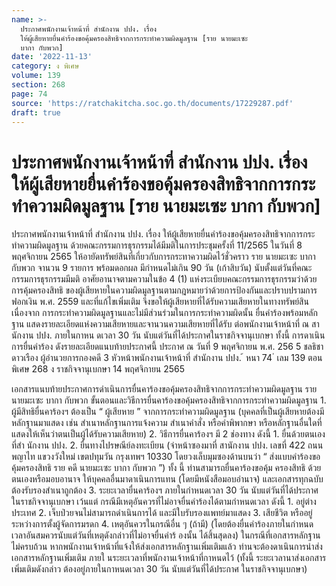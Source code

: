 ```yaml
---
name: >-
  ประกาศพนักงานเจ้าหน้าที่ สำนักงาน ปปง. เรื่อง
  ให้ผู้เสียหายยื่นคำร้องขอคุ้มครองสิทธิจากการกระทำความผิดมูลฐาน [ราย นายมะเซะ
  บากา กับพวก]
date: '2022-11-13'
category: ง พิเศษ
volume: 139
section: 268
page: 74
source: 'https://ratchakitcha.soc.go.th/documents/17229287.pdf'
draft: true
---
```


# ประกาศพนักงานเจ้าหน้าที่ สำนักงาน ปปง. เรื่อง ให้ผู้เสียหายยื่นคำร้องขอคุ้มครองสิทธิจากการกระทำความผิดมูลฐาน [ราย นายมะเซะ บากา กับพวก]

ประกาศพนักงานเจ้าหน้าที่ สำนักงาน ปปง. เรื่อง ให้ผู้เสียหายยื่นคำร้องขอคุ้มครองสิทธิจากการกระทำความผิดมูลฐาน ด้วยคณะกรรมการธุรกรรมได้มีมติในการประชุมครั้งที่ 11/2565 ในวันที่ 8 พฤศจิกายน 2565 ให้อายัดทรัพย์สินที่เกี่ยวกับการกระทาความผิดไว้ชั่วคราว ราย นายมะเซะ บากา กับพวก จานวน 9 รายการ พร้อมดอกผล มีกำหนดไม่เกิน 90 วัน (เก้าสิบวัน) นับตั้งแต่วันที่คณะกรรมการธุรกรรมมีมติ อาศัยอานาจตามความในข้อ 4 (1) แห่งระเบียบคณะกรรมการธุรกรรมว่าด้วยการคุ้มครองสิทธิ ของผู้เสียหายในความผิดมูลฐานตามกฎหมายว่าด้วยการป้องกันและปราบปรามการฟอกเงิน พ.ศ. 2559 และที่แก้ไขเพิ่มเติม จึงขอให้ผู้เสียหายที่ได้รับความเสียหายในทางทรัพย์สินเนื่องจาก การกระทำความผิดมูลฐานและไม่มีส่วนร่วมในการกระทำความผิดนั้น ยื่นคำร้องพร้อมหลักฐาน แสดงรายละเอียดแห่งความเสียหายและจานวนความเสียหายที่ได้รับ ต่อพนักงานเจ้าหน้าที่ ณ สานักงาน ปปง. ภายในกาหน ดเวลา 30 วัน นับแต่วันที่ได้ประกาศในราชกิจจานุเบกษา ทั้งนี้ การดาเนินการยื่นคำร้อง ดังรายละเอียดแนบท้ายประกาศนี้ ประกาศ ณ วันที่ 9 พฤศจิกายน พ.ศ. 256 5 ชลธิชา ดาวเรือง ผู้อำนวยการกองคดี 3 หัวหน้าพนักงานเจ้าหน้าที่ สำนักงาน ปปง. ้ หนา 74 ่ เลม 139 ตอนพิเศษ 268 ง ราชกิจจานุเบกษา 14 พฤศจิกายน 2565

เอกสารแนบท้ายประกาศการดำเนินการยื่นคาร้องขอคุ้มครองสิทธิจากการกระทำความผิดมูลฐาน ราย นายมะเซะ บากา กับพวก ขั้นตอนและวิธีการยื่นคาร้องขอคุ้มครองสิทธิจากการกระทำความผิดมูลฐาน 1. ผู้มีสิทธิยื่นคาร้องฯ ต้องเป็น “ ผู้เสียหาย ” จากการกระทำความผิดมูลฐาน (บุคคลที่เป็นผู้เสียหายต้องมีหลักฐานมาแสดง เช่น สำเนาหลักฐานการแจ้งความ สำเนาคำสั่ง หรือคำพิพากษา หรือหลักฐานอื่นใดที่แสดงให้เห็นว่าตนเป็นผู้ได้รับความเสียหาย) 2. วิธีการยื่นคาร้องฯ มี 2 ช่องทาง ดังนี้ 1. ยื่นด้วยตนเอง ที่สำ นักงาน ปปง. 2. ยื่นทางไปรษณีย์ลงทะเบียน (จ่าหน้าซองมาที่ สานักงาน ปปง. เลขที่ 422 ถนนพญาไท แขวงวังใหม่ เขตปทุมวัน กรุงเทพฯ 10330 โดยวงเล็บมุมซองด้านบนว่า “ ส่งแบบคำร้องขอคุ้มครองสิทธิ ราย คดี นายมะเซะ บากา กับพวก ”) ทั้ง นี้ ท่านสามารถยื่นคาร้องขอคุ้ม ครองสิทธิ ด้วยตนเองหรือมอบอานาจ ให้บุคคลอื่นมาดาเนินการแทน (โดยมีหนังสือมอบอำนาจ) และเอกสารทุกฉบับต้องรับรองสำเนาถูกต้อง 3. ระยะเวลายื่นคาร้องฯ ภายในกำหนดเวลา 30 วัน นับแต่วันที่ได้ประกาศในราชกิจจานุเบกษา เว้นแต่ กรณีมีเหตุอันควรที่ไม่อาจยื่นคำร้องได้ตามกำหนดเวลา ดังนี้ 1. อยู่ต่างประเทศ 2. เจ็บป่วยจนไม่สามารถดำเนินการได้ และมีใบรับรองแพทย์มาแสดง 3. เสียชีวิต หรืออยู่ระหว่างการตั้งผู้จัดการมรดก 4. เหตุอันควรในกรณีอื่น ๆ (ถ้ามี) (โดยต้องยื่นคำร้องภายในกำหนดเวลาอันสมควรนับแต่วันที่เหตุดังกล่าวที่ไม่อาจยื่นคำร้ องนั้น ได้สิ้นสุดลง) ในกรณีที่เอกสารหลักฐานไม่ครบถ้วน หากพนักงานเจ้าหน้าที่แจ้งให้ส่งเอกสารหลักฐานเพิ่มเติมแล้ว ท่านจะต้องดาเนินการนำส่งเอกสารหลักฐานเพิ่มเติม ภายใ นระยะเวลาที่พนักงานเจ้าหน้าที่กาหนดไว้ (ทั้งนี้ ระยะเวลานาส่งเอกสารเพิ่มเติมดังกล่าว ต้องอยู่ภายในกาหนดเวลา 30 วัน นับแต่วันที่ได้ประกาศ ในราชกิจจานุเบกษา)
